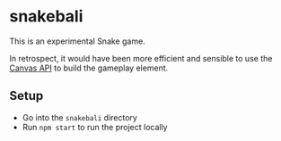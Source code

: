 # snakebali
This is an experimental Snake game.

In retrospect, it would have been more efficient and sensible to use the [Canvas API](https://developer.mozilla.org/en-US/docs/Web/API/Canvas_API) to build the gameplay element.

## Setup
- Go into the `snakebali` directory
- Run `npm start` to run the project locally
